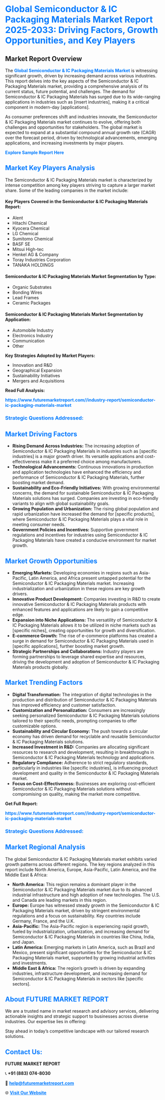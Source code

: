 <h1 style="color: #007BFF;">Global Semiconductor & IC Packaging Materials Market Report 2025-2033: Driving Factors, Growth Opportunities, and Key Players</h1>

<section id="overview">
<h2>Market Report Overview</h2>
<p>The <a href="https://www.futuremarketreport.com//industry-report/semiconductor-ic-packaging-materials-market" style="color: #007BFF; text-decoration: none;"><strong>Global Semiconductor & IC Packaging Materials Market</strong></a> is witnessing significant growth, driven by increasing demand across various industries. This report delves into the key aspects of the Semiconductor & IC Packaging Materials market, providing a comprehensive analysis of its current status, future potential, and challenges. The demand for Semiconductor & IC Packaging Materials has surged due to its wide-ranging applications in industries such as [insert industries], making it a critical component in modern-day [applications].</p>
<p>As consumer preferences shift and industries innovate, the Semiconductor & IC Packaging Materials market continues to evolve, offering both challenges and opportunities for stakeholders. The global market is expected to expand at a substantial compound annual growth rate (CAGR) over the forecast period, driven by technological advancements, emerging applications, and increasing investments by major players.</p>
</section>

<section id="overview">
<p><a href="https://www.futuremarketreport.com//request-sample/reportId=89888" style="color: #007BFF; text-decoration: none;"><strong>Explore Sample Report Here</strong></a></p>
</section>

<section id="key-players">
<h2 style="color: #007BFF;">Market Key Players Analysis</h2>
<p>The Semiconductor & IC Packaging Materials market is characterized by intense competition among key players striving to capture a larger market share. Some of the leading companies in the market include:</p>
<h4>Key Players Covered in the Semiconductor & IC Packaging Materials Report:</h4>
<ul><li>Alent</li><li>Hitachi Chemical</li><li>Kyocera Chemical</li><li>LG Chemical</li><li>Sumitomo Chemical</li><li>BASF SE</li><li>Mitsui High-tec</li><li>Henkel AG &amp; Company</li><li>Toray Industries Corporation</li><li>TANAKA HOLDINGS</li></ul>
<h4>Semiconductor & IC Packaging Materials Market Segmentation by Type:</h4>
<ul><li>Organic Substrates</li><li>Bonding Wires</li><li>Lead Frames</li><li>Ceramic Packages</li></ul>

<h4>Semiconductor & IC Packaging Materials Market Segmentation by Application:</h4>
<ul><li>Automobile Industry</li><li>Electronics Industry</li><li>Communication</li><li>Other</li></ul>
<p><strong>Key Strategies Adopted by Market Players:</strong></p>
<ul>
<li>Innovation and R&D</li>
<li>Geographical Expansion</li>
<li>Sustainability Initiatives</li>
<li>Mergers and Acquisitions</li>
</ul>
</section>

<section>
<p><strong>Read Full Analysis: </strong></p><a href="https://www.futuremarketreport.com//industry-report/semiconductor-ic-packaging-materials-market" style="color: #007BFF; text-decoration: none;"><strong>https://www.futuremarketreport.com//industry-report/semiconductor-ic-packaging-materials-market</strong></a>
<h3 style="color: #007BFF;">Strategic Questions Addressed:</h3>
</section>

<section id="driving-factors">
<h2 style="color: #007BFF;">Market Driving Factors</h2>
<ul>
<li><strong>Rising Demand Across Industries:</strong> The increasing adoption of Semiconductor & IC Packaging Materials in industries such as [specific industries] is a major growth driver. Its versatile applications and cost-effectiveness make it a preferred choice among manufacturers.</li>
<li><strong>Technological Advancements:</strong> Continuous innovations in production and application technologies have enhanced the efficiency and performance of Semiconductor & IC Packaging Materials, further boosting market demand.</li>
<li><strong>Sustainability and Eco-Friendly Initiatives:</strong> With growing environmental concerns, the demand for sustainable Semiconductor & IC Packaging Materials solutions has surged. Companies are investing in eco-friendly variants to align with global sustainability goals.</li>
<li><strong>Growing Population and Urbanization:</strong> The rising global population and rapid urbanization have increased the demand for [specific products], where Semiconductor & IC Packaging Materials plays a vital role in meeting consumer needs.</li>
<li><strong>Government Policies and Incentives:</strong> Supportive government regulations and incentives for industries using Semiconductor & IC Packaging Materials have created a conducive environment for market growth.</li>
</ul>
</section>

<section id="growth-opportunities">
<h2 style="color: #007BFF;">Market Growth Opportunities</h2>
<ul>
<li><strong>Emerging Markets:</strong> Developing economies in regions such as Asia-Pacific, Latin America, and Africa present untapped potential for the Semiconductor & IC Packaging Materials market. Increasing industrialization and urbanization in these regions are key growth drivers.</li>
<li><strong>Innovative Product Development:</strong> Companies investing in R&D to create innovative Semiconductor & IC Packaging Materials products with enhanced features and applications are likely to gain a competitive edge.</li>
<li><strong>Expansion into Niche Applications:</strong> The versatility of Semiconductor & IC Packaging Materials allows it to be utilized in niche markets such as [specific niches], creating opportunities for growth and diversification.</li>
<li><strong>E-commerce Growth:</strong> The rise of e-commerce platforms has created a surge in demand for Semiconductor & IC Packaging Materials used in [specific applications], further boosting market growth.</li>
<li><strong>Strategic Partnerships and Collaborations:</strong> Industry players are forming partnerships to leverage shared expertise and resources, driving the development and adoption of Semiconductor & IC Packaging Materials products globally.</li>
</ul>
</section>

<section id="trending-factors">
<h2 style="color: #007BFF;">Market Trending Factors</h2>
<ul>
<li><strong>Digital Transformation:</strong> The integration of digital technologies in the production and distribution of Semiconductor & IC Packaging Materials has improved efficiency and customer satisfaction.</li>
<li><strong>Customization and Personalization:</strong> Consumers are increasingly seeking personalized Semiconductor & IC Packaging Materials solutions tailored to their specific needs, prompting companies to offer customizable options.</li>
<li><strong>Sustainability and Circular Economy:</strong> The push towards a circular economy has driven demand for recyclable and reusable Semiconductor & IC Packaging Materials solutions.</li>
<li><strong>Increased Investment in R&D:</strong> Companies are allocating significant resources to research and development, resulting in breakthroughs in Semiconductor & IC Packaging Materials technology and applications.</li>
<li><strong>Regulatory Compliance:</strong> Adherence to strict regulatory standards, particularly in industries like [specific industries], is influencing product development and quality in the Semiconductor & IC Packaging Materials market.</li>
<li><strong>Focus on Cost-Effectiveness:</strong> Businesses are exploring cost-efficient Semiconductor & IC Packaging Materials solutions without compromising on quality, making the market more competitive.</li>
</ul>
</section>

<section>
<p><strong>Get Full Report: </strong></p><a href="https://www.futuremarketreport.com//industry-report/semiconductor-ic-packaging-materials-market" style="color: #007BFF; text-decoration: none;"><strong>https://www.futuremarketreport.com//industry-report/semiconductor-ic-packaging-materials-market</strong></a>
<h3 style="color: #007BFF;">Strategic Questions Addressed:</h3>
</section>


<section id="regional-analysis">
<h2 style="color: #007BFF;">Market Regional Analysis</h2>
<p>The global Semiconductor & IC Packaging Materials market exhibits varied growth patterns across different regions. The key regions analyzed in this report include North America, Europe, Asia-Pacific, Latin America, and the Middle East & Africa:</p>
<ul>
<li><strong>North America:</strong> This region remains a dominant player in the Semiconductor & IC Packaging Materials market due to its advanced industrial infrastructure and high adoption of new technologies. The U.S. and Canada are leading markets in this region.</li>
<li><strong>Europe:</strong> Europe has witnessed steady growth in the Semiconductor & IC Packaging Materials market, driven by stringent environmental regulations and a focus on sustainability. Key countries include Germany, France, and the U.K.</li>
<li><strong>Asia-Pacific:</strong> The Asia-Pacific region is experiencing rapid growth, fueled by industrialization, urbanization, and increasing demand for Semiconductor & IC Packaging Materials in countries like China, India, and Japan.</li>
<li><strong>Latin America:</strong> Emerging markets in Latin America, such as Brazil and Mexico, present significant opportunities for the Semiconductor & IC Packaging Materials market, supported by growing industrial activities and investments.</li>
<li><strong>Middle East & Africa:</strong> The region’s growth is driven by expanding industries, infrastructure development, and increasing demand for Semiconductor & IC Packaging Materials in sectors like [specific sectors].</li>
</ul>
</section>

<footer>
<h2 style="color: #007BFF;">About FUTURE MARKET REPORT</h2>
<p>We are a trusted name in market research and advisory services, delivering actionable insights and strategic support to businesses across diverse industries. Our expertise lies in offering:</p>

<p>Stay ahead in today’s competitive landscape with our tailored research solutions.</p>

<h2 style="color: #007BFF;">Contact Us:</h2>
<p><strong>FUTURE MARKET REPORT</strong></p>
<p>📞 <strong>+91 (883) 074-8030</strong></p>
<p>📧 <strong><a href="mailto:help@futuremarketreport.com" style="color: #007BFF;">help@futuremarketreport.com</a></strong></p>
<p>🌐 <strong><a href="https://www.futuremarketreport.com/" style="color: #007BFF;">Visit Our Website</a></strong></p>
</footer>